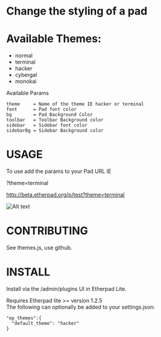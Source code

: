 # Change the styling of a pad

# Available Themes:

* normal
* terminal
* hacker
* cybergal
* monokai

Available Params
```
theme     = Name of the theme IE hacker or terminal
font      = Pad font color
bg        = Pad Background Color 
toolbar   = Toolbar Background color
sidebar   = Sidebar font color
sidebarBg = Sidebar Background color
```

# USAGE
To use add the params to your Pad URL IE

?theme=terminal

http://beta.etherpad.org/p/test?theme=terminal

![Alt text](http://i.imgur.com/ktoSFGh.png)

# CONTRIBUTING
See themes.js, use github.

# INSTALL
Install via the /admin/plugins UI in Etherpad Lite.

Requires Etherpad lite >= version 1.2.5  
The following can optionally be added to your settings.json:  

    "ep_themes":{  
      "default_theme": "hacker"  
    } 

